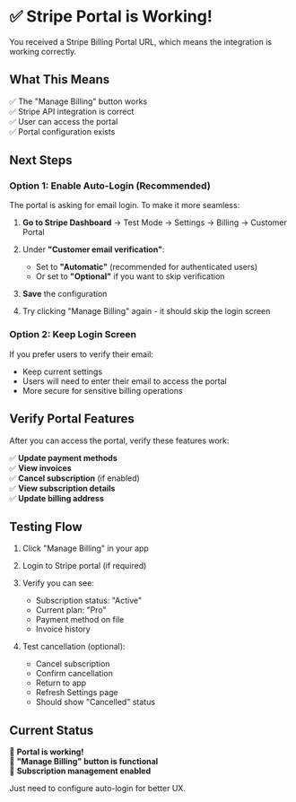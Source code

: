 # ✅ Stripe Portal is Working!

You received a Stripe Billing Portal URL, which means the integration is working correctly.

## What This Means

✅ The "Manage Billing" button works  
✅ Stripe API integration is correct  
✅ User can access the portal  
✅ Portal configuration exists  

## Next Steps

### Option 1: Enable Auto-Login (Recommended)

The portal is asking for email login. To make it more seamless:

1. **Go to Stripe Dashboard** → Test Mode → Settings → Billing → Customer Portal
2. Under **"Customer email verification"**:
   - Set to **"Automatic"** (recommended for authenticated users)
   - Or set to **"Optional"** if you want to skip verification

3. **Save** the configuration

4. Try clicking "Manage Billing" again - it should skip the login screen

### Option 2: Keep Login Screen

If you prefer users to verify their email:
- Keep current settings
- Users will need to enter their email to access the portal
- More secure for sensitive billing operations

## Verify Portal Features

After you can access the portal, verify these features work:

✅ **Update payment methods**  
✅ **View invoices**  
✅ **Cancel subscription** (if enabled)  
✅ **View subscription details**  
✅ **Update billing address**

## Testing Flow

1. Click "Manage Billing" in your app
2. Login to Stripe portal (if required)
3. Verify you can see:
   - Subscription status: "Active"
   - Current plan: "Pro"
   - Payment method on file
   - Invoice history

4. Test cancellation (optional):
   - Cancel subscription
   - Confirm cancellation
   - Return to app
   - Refresh Settings page
   - Should show "Cancelled" status

## Current Status

🎉 **Portal is working!**  
🎉 **"Manage Billing" button is functional**  
🎉 **Subscription management enabled**

Just need to configure auto-login for better UX.

